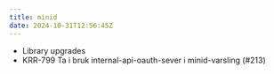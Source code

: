 ```yaml
---
title: minid
date: 2024-10-31T12:56:45Z
---
```

- Library upgrades
- KRR-799 Ta i bruk internal-api-oauth-sever i minid-varsling (#213)

